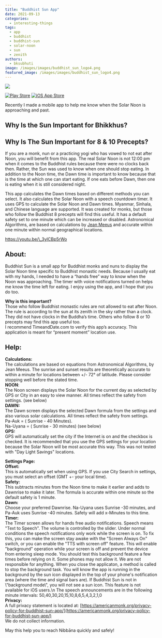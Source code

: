 ```yaml
---
title: "Buddhist Sun App"
date: 2021-09-13
categories: 
  - interesting-things
tags: 
  - app
  - buddhist
  - buddhist-sun
  - solar-noon
  - sun
  - zenith
authors: 
  - bksubhuti
image: /images/images/buddhist_sun_logo4.png
featured_image: /images/images/buddhist_sun_logo4.png
---
```


![](/images/buddhist_sun_logo4.png)

 [![Play Store](/images/google-play-badge.png)](https://play.google.com/store/apps/details?id=com.bksubhuti.buddhistsun) [ ![iOS App Store](/images/app-store.png) ](https://apps.apple.com/us/app/buddhist-sun/id1585091207) 

Recently I made a mobile app to help me know when the Solar Noon is approaching and past.

## Why Is the Sun Important for Bhikkhus?

## Why Is The Sun Important for 8 & 10 Precepts?

If you are a monk, nun or a practicing yogi who has vowed to not eat after Noon, you will benefit from this app. The real Solar Noon is not 12:00 pm when it comes to the Buddhist rules because there were no clocks back then. Rather, the Sun was used to know when one should stop eating. In addition to the Noon time, the Dawn time is important to know because that is the time at which one can start eating. If one eats before Dawn, then one is eating when it is still considered night.

This app calculates the Dawn times based on different methods you can select. It also calculates the Solar Noon with a speech countdown timer. It uses GPS to calculate the Solar Noon and Dawn times. Myanmar, Sinhala, and Chinese language are supported. It was created for monks, but those who follow the Buddhist 8 precepts will find this useful. It has a default safety set to one minute which can be increased or disabled. Astronomical Algorithms, are based on calculations by [Jean Meeus](https://en.wikipedia.org/wiki/Jean_Meeus) and accurate within one minute within normal geographical locations.

https://youtu.be/\_3yICBp5rWo

## About:

Buddhist Sun is a small app for Buddhist monks and nuns to display the Solar Noon time specific to Buddhist monastic needs. Because I usually eat with my hands, I needed to have a “hands free” way to know when the Noon was approaching. The timer with voice notifications turned on helps me know the time left for eating. I enjoy using the app, and I hope that you do too.  
  
**Why is this important?**  
Those who follow Buddhist monastic rules are not allowed to eat after Noon. The rule is according to the sun at its zenith in the sky rather than a clock. They did not have clocks in the Buddha’s time. Others who follow 8 or 10 precepts may find this app useful too.  
I recommend TimeandDate.com to verify this app’s accuracy. This application is meant for “present moment” location use.

## Help:

**Calculations:**  
The calculations are based on equations from Astronomical Algorithms, by Jean Meeus. The sunrise and sunset results are theoretically accurate to within a minute for locations between +/- 72° of latitude. Please consider stopping well before the stated time.  
**NOON**:  
The Noon screen displays the Solar Noon for the current day as selected by GPS or City in an easy to view manner. All times reflect the safety from settings. (see below)  
**DAWN:**  
The Dawn screen displays the selected Dawn formula from the settings and also various solar calculations. All times reflect the safety from settings.  
Pa-Auk = ( Sunrise - 40 Minutes).  
Na-Uyana = ( Sunrise - 30 minutes) (see below)  
**GPS:**  
GPS will automatically set the city if the Internet is on and the checkbox is checked. It is recommended that you use the GPS settings for your location because the Solar Noon will be most accurate this way. This was not tested with "Day Light Savings" locations.

  
**Settings Page:**  
**Offset:**  
This is automatically set when using GPS. If you use City Search in settings, you must select an offset (GMT +- your local time).  
**Safety:**  
This subtracts minutes from the Noon time to make it earlier and adds to Dawnrise to make it later. The formula is accurate within one minute so the default safety is 1 minute.  
**Dawn:**  
Choose your preferred Dawnrise. Na-Uyana uses Sunrise -30 minutes, and Pa-Auk uses Sunrise -40 minutes. Safety will add x-Minutes to this time.  
**Timer:**  
The Timer screen allows for hands free audio notifications. Speech means "Text to Speech". The volume is controlled by the slider. Under normal conditions the speech notifications only work while the screen is on. To fix this, you can make the screen stay awake with the "Screen Always On" switch, or you can enable the "TTS with screen off" feature. This will enable "background" operation while your screen is off and prevent the device from entering sleep mode. You should test this background feature a few times before relying on it. Some phones may not allow it. We are not responsible for anything. When you close the applicaton, a method is called to stop the background task. You will know the app is running in the background by the sun icon displayed in the top of your phone's notification area (where the time and signal bars are). If Buddhist Sun is not in \\"background mode\\", you will not see a sun icon. This feature is not available for iOS users.\\n The speech announcements are in the following minute intervals: 50,40,30,20,15,10,8,6,5,4,3,2,1,0  
**Privacy:**  
A full privacy statement is located at: [https://americanmonk.org/privacy-policy-for-buddhist-sun-app/](https://americanmonk.org/privacy-policy-for-buddhist-sun-app/)  
We do not collect information.

  
May this help you to reach Nibbāna quickly and safely!